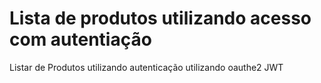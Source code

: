 # Lista de produtos utilizando acesso com autentiação
Listar de Produtos utilizando autenticação utilizando  oauthe2 JWT 
